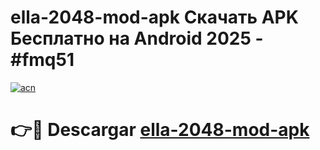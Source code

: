 # ella-2048-mod-apk Скачать APK Бесплатно на Android 2025 - #fmq51

[![acn](https://github.com/user-attachments/assets/0f9c940e-d8b0-45ae-aac7-cd30a18b3e1c)](https://apps.freeplayer.one?title=ella-2048-mod-apk&ref=9RF)

# 👉🔴 Descargar [ella-2048-mod-apk](https://apps.freeplayer.one?title=ella-2048-mod-apk&ref=9RF)